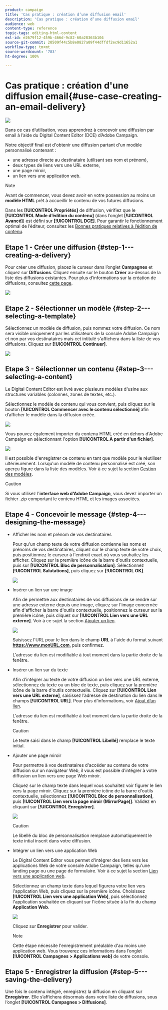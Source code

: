 ```yaml
---
product: campaign
title: 'Cas pratique : création d’une diffusion email'
description: 'Cas pratique : création d’une diffusion email'
audience: web
content-type: reference
topic-tags: editing-html-content
exl-id: e2679f12-459b-466d-9c82-60a28363b104
source-git-commit: 20509f44c5b8e0827a09f44dffdf2ec9d11652a1
workflow-type: tm+mt
source-wordcount: '783'
ht-degree: 100%

---
```


# Cas pratique : création d&#39;une diffusion email{#use-case-creating-an-email-delivery}

![](../../assets/common.svg)

Dans ce cas d’utilisation, vous apprendrez à concevoir une diffusion par email à l’aide du Digital Content Editor (DCE) d’Adobe Campaign.

Notre objectif final est d&#39;obtenir une diffusion partant d&#39;un modèle personnalisé contenant :

* une adresse directe au destinataire (utilisant ses nom et prénom),
* deux types de liens vers une URL externe,
* une page miroir,
* un lien vers une application web.

>[!NOTE]
>
>Avant de commencer, vous devez avoir en votre possession au moins un **modèle HTML** prêt à accueillir le contenu de vos futures diffusions.
>
>Dans les **[!UICONTROL Propriétés]** de diffusion, vérifiez que le **[!UICONTROL Mode d’édition du contenu]** (dans l’onglet **[!UICONTROL Avancé]**) est défini sur **[!UICONTROL DCE]**. Pour garantir le fonctionnement optimal de l’éditeur, consultez les [Bonnes pratiques relatives à l’édition de contenu](content-editing-best-practices.md).

## Etape 1 - Créer une diffusion {#step-1---creating-a-delivery}

Pour créer une diffusion, placez le curseur dans l’onglet **Campagnes** et cliquez sur **Diffusions**. Cliquez ensuite sur le bouton **Créer** au-dessus de la liste des diffusions existantes. Pour plus d’informations sur la création de diffusions, consultez [cette page](../../delivery/using/about-email-channel.md).

![](assets/delivery_step_1.png)

## Etape 2 - Sélectionner un modèle {#step-2---selecting-a-template}

Sélectionnez un modèle de diffusion, puis nommez votre diffusion. Ce nom sera visible uniquement par les utilisateurs de la console Adobe Campaign et non par vos destinataires mais cet intitulé s&#39;affichera dans la liste de vos diffusions. Cliquez sur **[!UICONTROL Continuer]**.

![](assets/dce_delivery_model.png)

## Etape 3 - Sélectionner un contenu {#step-3---selecting-a-content}

Le Digital Content Editor est livré avec plusieurs modèles d&#39;usine aux structures variables (colonnes, zones de textes, etc.).

Sélectionnez le modèle de contenu qui vous convient, puis cliquez sur le bouton **[!UICONTROL Commencer avec le contenu sélectionné]** afin d’afficher le modèle dans la diffusion créée.

![](assets/dce_select_model.png)

Vous pouvez également importer du contenu HTML créé en dehors d&#39;Adobe Campaign en sélectionnant l&#39;option **[!UICONTROL A partir d&#39;un fichier]**.

![](assets/dce_select_from_file_template.png)

Il est possible d&#39;enregistrer ce contenu en tant que modèle pour le réutiliser ultérieurement. Lorsqu&#39;un modèle de contenu personnalisé est créé, son aperçu figure dans la liste des modèles. Voir à ce sujet la section [Gestion des modèles](template-management.md).

>[!CAUTION]
>
>Si vous utilisez l&#39;**interface web d&#39;Adobe Campaign**, vous devez importer un fichier .zip comportant le contenu HTML et les images associées.

## Etape 4 - Concevoir le message {#step-4---designing-the-message}

* Afficher les nom et prénom de vos destinataires

   Pour qu&#39;un champ texte de votre diffusion contienne les noms et prénoms de vos destinataires, cliquez sur le champ texte de votre choix, puis positionnez le curseur à l&#39;endroit exact où vous souhaitez les afficher. Cliquez sur la première icône de la barre d&#39;outils contextuelle, puis sur **[!UICONTROL Bloc de personnalisation]**. Sélectionnez **[!UICONTROL Salutations]**, puis cliquez sur **[!UICONTROL OK]**.

   ![](assets/dce_personalizationblock_greetings.png)

* Insérer un lien sur une image

   Afin de permettre aux destinataires de vos diffusions de se rendre sur une adresse externe depuis une image, cliquez sur l&#39;image concernée afin d&#39;afficher la barre d&#39;outils contextuelle, positionnez le curseur sur la première icône, puis cliquez sur **[!UICONTROL Lien vers une URL externe]**. Voir à ce sujet la section [Ajouter un lien](editing-content.md#adding-a-link).

   ![](assets/dce_externalpage.png)

   Saisissez l&#39;URL pour le lien dans le champ **URL** à l&#39;aide du format suivant **https://www.monURL.com**, puis confirmez.

   L&#39;adresse du lien est modifiable à tout moment dans la partie droite de la fenêtre.

* Insérer un lien sur du texte

   Afin d&#39;intégrer au texte de votre diffusion un lien vers une URL externe, sélectionnez du texte ou un bloc de texte, puis cliquez sur la première icône de la barre d&#39;outils contextuelle. Cliquez sur **[!UICONTROL Lien vers une URL externe]**, saisissez l’adresse de destination du lien dans le champs **[!UICONTROL URL]**. Pour plus d’informations, voir [Ajout d’un lien](editing-content.md#adding-a-link).

   L&#39;adresse du lien est modifiable à tout moment dans la partie droite de la fenêtre.

   >[!CAUTION]
   >
   >Le texte saisi dans le champ **[!UICONTROL Libellé]** remplace le texte initial.

* Ajouter une page miroir

   Pour permettre à vos destinataires d&#39;accéder au contenu de votre diffusion sur un navigateur Web, il vous est possible d&#39;intégrer à votre diffusion un lien vers une page Web miroir.

   Cliquez sur le champ texte dans lequel vous souhaitez voir figurer le lien vers la page miroir. Cliquez sur la première icône de la barre d&#39;outils contextuelle, sélectionnez **[!UICONTROL Bloc de personnalisation]**, puis **[!UICONTROL Lien vers la page miroir (MirrorPage)]**. Validez en cliquant sur **[!UICONTROL Enregistrer]**.

   ![](assets/dce_mirrorpage.png)

   >[!CAUTION]
   >
   >Le libellé du bloc de personnalisation remplace automatiquement le texte intial inscrit dans votre diffusion.

* Intégrer un lien vers une application Web

   Le Digital Content Editor vous permet d&#39;intégrer des liens vers les applications Web de votre console Adobe Campaign, telles qu&#39;une landing page ou une page de formulaire. Voir à ce sujet la section [Lien vers une application web](editing-content.md#link-to-a-web-application).

   Sélectionnez un champ texte dans lequel figurera votre lien vers l&#39;application Web, puis cliquez sur la première icône. Choisissez **[!UICONTROL Lien vers une application Web]**, puis sélectionnez l&#39;application souhaitée en cliquant sur l&#39;icône située à la fin du champ **Application Web**.

   ![](assets/dce_webapp.png)

   Cliquez sur **Enregistrer** pour valider.

   >[!NOTE]
   >
   >Cette étape nécessite l&#39;enregistrement préalable d&#39;au moins une application web. Vous trouverez ces informations dans l’onglet **[!UICONTROL Campagnes > Applications web]** de votre console.

## Etape 5 - Enregistrer la diffusion {#step-5---saving-the-delivery}

Une fois le contenu intégré, enregistrez la diffusion en cliquant sur **Enregistrer**. Elle s’affichera désormais dans votre liste de diffusions, sous l’onglet **[!UICONTROL Campagnes > Diffusions]**.
